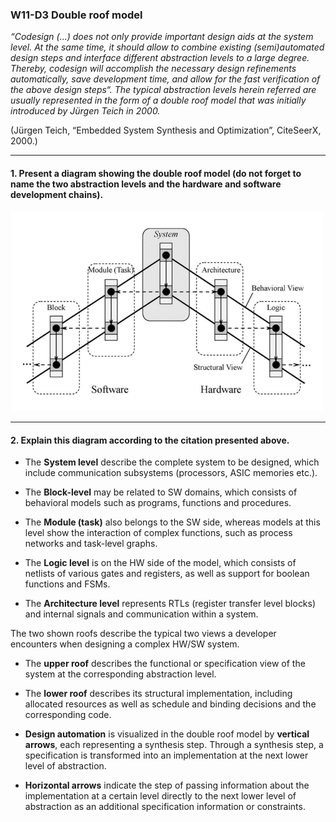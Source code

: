 ### W11-D3 Double roof model


*“Codesign (...) does not only provide important design aids at the system level. At the same time, it should allow to combine existing (semi)automated design steps and interface different abstraction levels to a large degree. Thereby, codesign will accomplish the necessary design refinements automatically, save development time, and allow for the fast verification of the above design steps“. The typical abstraction levels herein referred are usually represented in the form of a double roof model that was initially introduced by Jürgen Teich in 2000.*

(Jürgen Teich, “Embedded System Synthesis and Optimization”, CiteSeerX, 2000.)


----

#### 1. Present a diagram showing the double roof model (do not forget to name the two abstraction levels and the hardware and software development chains).

<img src="/Resources/images/doubleroof.png" alt="drawing" width="500"/>


----
#### 2. Explain this diagram according to the citation presented above.

* The **System level** describe the complete system to be designed, which include communication subsystems (processors, ASIC memories etc.). 

* The **Block-level** may be related to SW domains, which consists of behavioral models such as programs, functions and procedures. 

* The **Module (task)** also belongs to the SW side, whereas models at this level show the interaction of complex functions, such as process networks and task-level graphs. 

* The **Logic level** is on the HW side of the model, which consists of netlists of various gates and registers, as well as support for boolean functions and FSMs. 

* The **Architecture level** represents RTLs (register transfer level blocks) and internal signals and communication within a system. 

The two shown roofs describe the typical two views a developer encounters when designing a complex HW/SW system. 
* The **upper roof** describes the functional or specification view of the system at the corresponding abstraction level.
* The **lower roof** describes its structural implementation, including allocated resources as well as schedule and binding decisions and the corresponding code. 

* **Design automation** is visualized in the double roof model by **vertical arrows**, each representing a synthesis step. Through a synthesis step, a specification is transformed into an implementation at the next lower level of abstraction. 

* **Horizontal arrows** indicate the step of passing information about the implementation at a certain level directly to the next lower level of abstraction as an additional specification information or constraints.
